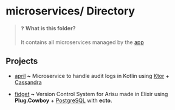 # microservices/ Directory
> :question: **What is this folder?**
>
> It contains all microservices managed by the [app](https://github.com/auguwu/Arisu/tree/master/app)

## Projects
- [april](./april) **~** Microservice to handle audit logs in Kotlin using [Ktor](https://ktor.io) + [Cassandra](https://cassandra.apache.org/)

- [fidget](./fidget) **~** Version Control System for Arisu made in Elixir using **Plug.Cowboy** + [PostgreSQL](https://postgresql.org) with **ecto**.
